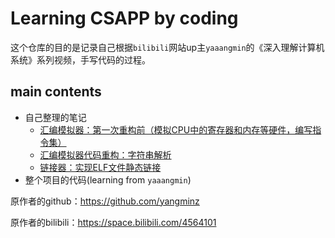 # Learning CSAPP by coding

这个仓库的目的是记录自己根据`bilibili`网站up主`yaaangmin`的《深入理解计算机系统》系列视频，手写代码的过程。

## main contents

- 自己整理的笔记
  - [汇编模拟器：第一次重构前（模拟CPU中的寄存器和内存等硬件，编写指令集）](https://github.com/shizhengLi/csapp_bilibili/blob/main/%E7%AC%AC%E4%B8%80%E6%AC%A1%E9%87%8D%E6%9E%84%E5%89%8D%E7%AC%94%E8%AE%B0(P1-P9).md)
  - [汇编模拟器代码重构：字符串解析](https://github.com/shizhengLi/csapp_bilibili/blob/main/%E6%B7%B1%E5%85%A5%E7%90%86%E8%A7%A3%E8%AE%A1%E7%AE%97%E6%9C%BA%E7%B3%BB%E7%BB%9F%EF%BC%882%EF%BC%89.md)
  - [链接器：实现ELF文件静态链接](https://github.com/shizhengLi/csapp_bilibili/blob/main/%E6%B7%B1%E5%85%A5%E7%90%86%E8%A7%A3%E8%AE%A1%E7%AE%97%E6%9C%BA%E7%B3%BB%E7%BB%9F%EF%BC%883%EF%BC%89.md)
- 整个项目的代码(learning from `yaaangmin`)



原作者的github：https://github.com/yangminz

原作者的bilibili：https://space.bilibili.com/4564101

